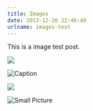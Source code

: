 ```yaml
---
title: Images
date: 2013-12-26 22:46:49
urlname: images-test
---
```


This is a image test post.

![](/assets/wallpaper-2572384.jpg)

![Caption](/assets/wallpaper-2311325.jpg)

![](/assets/wallpaper-878514.jpg)

![Small Picture](https://via.placeholder.com/350x150.jpg)
